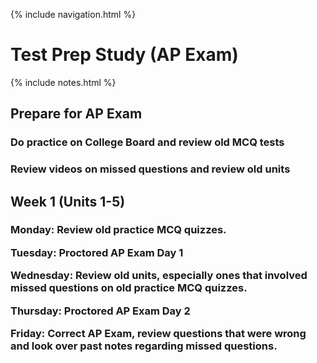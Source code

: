 {% include navigation.html %}

<h1> Test Prep Study (AP Exam) </h1>

{% include notes.html %}

<h2> Prepare for AP Exam </h2>
<h3> Do practice on College Board and review old MCQ tests</h3>
<h3> Review videos on missed questions and review old units </h3>

<h2> Week 1 (Units 1-5) </h2>

<h3>
Monday: Review old practice MCQ quizzes.

Tuesday: Proctored AP Exam Day 1

Wednesday: Review old units, especially ones that involved missed questions on old practice MCQ quizzes.

Thursday: Proctored AP Exam Day 2

Friday: Correct AP Exam, review questions that were wrong and look over past notes regarding missed questions.</h3>
